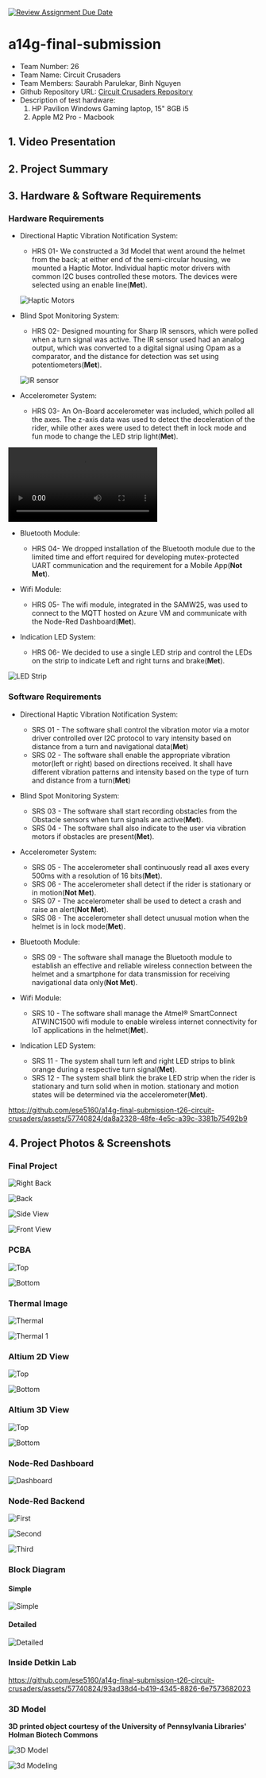 [![Review Assignment Due Date](https://classroom.github.com/assets/deadline-readme-button-24ddc0f5d75046c5622901739e7c5dd533143b0c8e959d652212380cedb1ea36.svg)](https://classroom.github.com/a/kzkUPShx)
# a14g-final-submission

* Team Number: 26
* Team Name: Circuit Crusaders
* Team Members: Saurabh Parulekar, Binh Nguyen
* Github Repository URL: [Circuit Crusaders Repository](https://github.com/ese5160/a14g-final-submission-t26-circuit-crusaders)
* Description of test hardware:
  1. HP Pavilion Windows Gaming laptop, 15" 8GB i5
  2. Apple M2 Pro - Macbook

## 1. Video Presentation

## 2. Project Summary

## 3. Hardware & Software Requirements

### Hardware Requirements

- Directional Haptic Vibration Notification System:
  - HRS 01- We constructed a 3d Model that went around the helmet from the back; at either end of the semi-circular housing, we mounted a Haptic Motor. Individual haptic motor drivers with common I2C buses controlled these motors. The devices were selected using an enable line(**Met**).

  ![Haptic Motors](/images/Haptic_Motors.jpg)

- Blind Spot Monitoring System:
  - HRS 02- Designed mounting for Sharp IR sensors, which were polled when a turn signal was active. The IR sensor used had an analog output, which was converted to a digital signal using Opam as a comparator, and the distance for detection was set using potentiometers(**Met**).

  ![IR sensor](/images/IRsensors.jpg)

- Accelerometer System:
  - HRS 03- An On-Board accelerometer was included, which polled all the axes. The z-axis data was used to detect the deceleration of the rider, while other axes were used to detect theft in lock mode and fun mode to change the LED strip light(**Met**).
 


<video controls>
  <source src="/images/braking.mp4" type="video/mp4">
</video>

- Bluetooth Module:
  - HRS 04- We dropped installation of the Bluetooth module due to the limited time and effort required for developing mutex-protected UART communication and the requirement for a Mobile App(**Not Met**).

- Wifi Module:
  - HRS 05- The wifi module, integrated in the SAMW25, was used to connect to the MQTT hosted on Azure VM and communicate with the Node-Red Dashboard(**Met**).

- Indication LED System:
  - HRS 06- We decided to use a single LED strip and control the LEDs on the strip to indicate Left and right turns and brake(**Met**).

![LED Strip](/images/Back_with_with_Helmet.jpg)

### Software Requirements

- Directional Haptic Vibration Notification System:
  - SRS 01 - The software shall control the vibration motor via a motor driver controlled over I2C protocol to vary intensity based on distance from a turn and navigational data(**Met**)
  - SRS 02 - The software shall enable the appropriate vibration motor(left or right) based on directions received. It shall have different vibration patterns and intensity based on the type of turn and distance from a turn(**Met**)

- Blind Spot Monitoring System:
  - SRS 03 - The software shall start recording obstacles from the Obstacle sensors when turn signals are active(**Met**).
  - SRS 04 - The software shall also indicate to the user via vibration motors if obstacles are present(**Met**).

- Accelerometer System:
  - SRS 05 - The accelerometer shall continuously read all axes every 500ms with a resolution of 16 bits(**Met**).
  - SRS 06 - The accelerometer shall detect if the rider is stationary or in motion(**Not Met**).
  - SRS 07 - The accelerometer shall be used to detect a crash and raise an alert(**Not Met**).
  - SRS 08 - The accelerometer shall detect unusual motion when the helmet is in lock mode(**Met**).

- Bluetooth Module:
  - SRS 09 - The software shall manage the Bluetooth module to establish an effective and reliable wireless connection between the helmet and a smartphone for data transmission for receiving navigational data only(**Not Met**).

- Wifi Module:
  - SRS 10 - The software shall manage the Atmel® SmartConnect ATWINC1500 wifi module to enable wireless internet connectivity for IoT applications in the helmet(**Met**).

- Indication LED System:
  - SRS 11 - The system shall turn left and right LED strips to blink orange during a respective turn signal(**Met**).
  - SRS 12 - The system shall blink the brake LED strip when the rider is stationary and turn solid when in motion. stationary and motion states will be determined via the accelerometer(**Met**).
 
https://github.com/ese5160/a14g-final-submission-t26-circuit-crusaders/assets/57740824/da8a2328-48fe-4e5c-a39c-3381b75492b9

## 4. Project Photos & Screenshots

### Final Project

![Right Back](/images/Right_Back_view.jpg)

![Back](/images/Back.jpg)

![Side View](/images/Back_with_with_Helmet.jpg)

![Front View](/images/Front_View_Helmate.jpg)

### PCBA

![Top](/images/Front_Circuit.jpg)

![Bottom](/images/Circuit_Bottom.jpg)

### Thermal Image

![Thermal](/images/5V_1300mA_Load.jpeg)

![Thermal 1](/images/Thermal.jpeg)

### Altium 2D View

![Top](/images/2D_View_Top.png)

![Bottom](/images/2D_View_Bottom.png)

### Altium 3D View

![Top](/images/3D_View_Top.png)

![Bottom](/images/3D_View_Bottom.png)

### Node-Red Dashboard

![Dashboard](/images/Helmate.png)

### Node-Red Backend

![First](/images/Navigation_Mode_Nodered.png)

![Second](/images/Firmware_Acc_NodeRed.png)

![Third](/images/Lock_ALert_and_Obstacle_Node_Red.png)

### Block Diagram

#### Simple

![Simple](/images/simple_block_diagram_updated.png)

#### Detailed

![Detailed](/images/detailed_block_diagram_updated.png)

### Inside Detkin Lab



https://github.com/ese5160/a14g-final-submission-t26-circuit-crusaders/assets/57740824/93ad38d4-b419-4345-8826-6e7573682023



### 3D Model

**3D printed object courtesy of the University of Pennsylvania Libraries' Holman Biotech Commons**

![3D Model](/images/3D_model.jpeg)

![3d Modeling](/images/3dModel.jpg)
